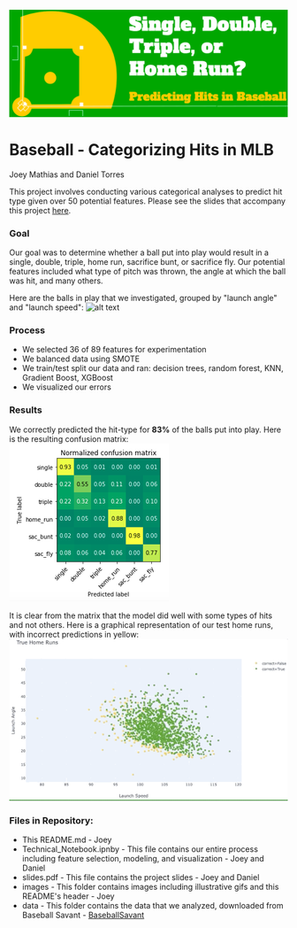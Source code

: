 ![alt text](https://github.com/josephimathias/Predicting_Hits_Project/blob/master/images/title.png)
# Baseball - Categorizing Hits in MLB
Joey Mathias and Daniel Torres

This project involves conducting various categorical analyses to predict hit type given over 50 potential features. Please see the slides that accompany this project [here](https://github.com/josephimathias/Predicting_Hits_Project/blob/master/slides.pdf).

### Goal
Our goal was to determine whether a ball put into play would result in a single, double, triple, home run, sacrifice bunt, or sacrifice fly. Our potential features included what type of pitch was thrown, the angle at which the ball was hit, and many others.

Here are the balls in play that we investigated, grouped by "launch angle" and "launch speed":
![alt text](https://github.com/josephimathias/Predicting_Hits_Project/blob/master/images/original_clusters.gif)

### Process
* We selected 36 of 89 features for experimentation
* We balanced data using SMOTE
* We train/test split our data and ran: decision trees, random forest, KNN, Gradient Boost, XGBoost
* We visualized our errors

### Results
We correctly predicted the hit-type for **83%** of the balls put into play.
Here is the resulting confusion matrix:
![alt text](https://github.com/josephimathias/Predicting_Hits_Project/blob/master/images/confusion_matrix.png)

It is clear from the matrix that the model did well with some types of hits and not others.
Here is a graphical representation of our test home runs, with incorrect predictions in yellow:
![alt text](https://github.com/josephimathias/Predicting_Hits_Project/blob/master/images/true_home_runs.gif)

### Files in Repository:
* This README.md - Joey
* Technical_Notebook.ipnby - This file contains our entire process including feature selection, modeling, and visualization - Joey and Daniel
* slides.pdf - This file contains the project slides - Joey and Daniel
* images - This folder contains images including illustrative gifs and this README's header - Joey
* data - This folder contains the data that we analyzed, downloaded from Baseball Savant  - [BaseballSavant](https://baseballsavant.mlb.com)
